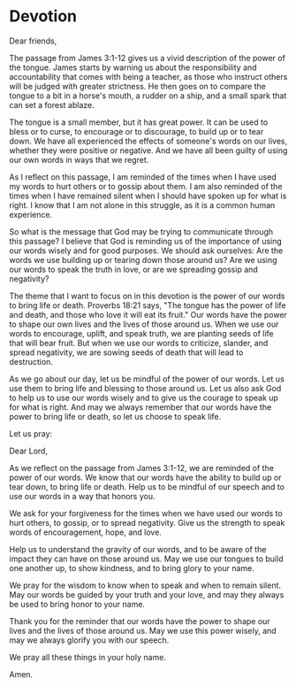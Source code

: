 # Devotion

Dear friends,

The passage from James 3:1-12 gives us a vivid description of the power of the tongue. James starts by warning us about the responsibility and accountability that comes with being a teacher, as those who instruct others will be judged with greater strictness. He then goes on to compare the tongue to a bit in a horse's mouth, a rudder on a ship, and a small spark that can set a forest ablaze. 

The tongue is a small member, but it has great power. It can be used to bless or to curse, to encourage or to discourage, to build up or to tear down. We have all experienced the effects of someone's words on our lives, whether they were positive or negative. And we have all been guilty of using our own words in ways that we regret.

As I reflect on this passage, I am reminded of the times when I have used my words to hurt others or to gossip about them. I am also reminded of the times when I have remained silent when I should have spoken up for what is right. I know that I am not alone in this struggle, as it is a common human experience.

So what is the message that God may be trying to communicate through this passage? I believe that God is reminding us of the importance of using our words wisely and for good purposes. We should ask ourselves: Are the words we use building up or tearing down those around us? Are we using our words to speak the truth in love, or are we spreading gossip and negativity?

The theme that I want to focus on in this devotion is the power of our words to bring life or death. Proverbs 18:21 says, "The tongue has the power of life and death, and those who love it will eat its fruit." Our words have the power to shape our own lives and the lives of those around us. When we use our words to encourage, uplift, and speak truth, we are planting seeds of life that will bear fruit. But when we use our words to criticize, slander, and spread negativity, we are sowing seeds of death that will lead to destruction.

As we go about our day, let us be mindful of the power of our words. Let us use them to bring life and blessing to those around us. Let us also ask God to help us to use our words wisely and to give us the courage to speak up for what is right. And may we always remember that our words have the power to bring life or death, so let us choose to speak life.

Let us pray:

Dear Lord,

As we reflect on the passage from James 3:1-12, we are reminded of the power of our words. We know that our words have the ability to build up or tear down, to bring life or death. Help us to be mindful of our speech and to use our words in a way that honors you.

We ask for your forgiveness for the times when we have used our words to hurt others, to gossip, or to spread negativity. Give us the strength to speak words of encouragement, hope, and love.

Help us to understand the gravity of our words, and to be aware of the impact they can have on those around us. May we use our tongues to build one another up, to show kindness, and to bring glory to your name.

We pray for the wisdom to know when to speak and when to remain silent. May our words be guided by your truth and your love, and may they always be used to bring honor to your name.

Thank you for the reminder that our words have the power to shape our lives and the lives of those around us. May we use this power wisely, and may we always glorify you with our speech.

We pray all these things in your holy name.

Amen.